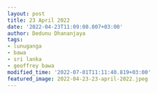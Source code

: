 ```yaml
---
layout: post
title: 23 April 2022
date: '2022-04-23T11:09:00.007+03:00'
author: Dedunu Dhananjaya
tags:
- lunuganga
- bawa
- sri lanka
- geoffrey bawa
modified_time: '2022-07-01T11:11:40.819+03:00'
featured_image: 2022-04-23-23-april-2022.jpeg
---
```

